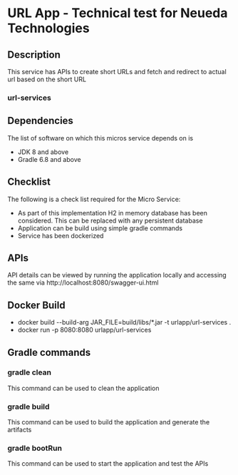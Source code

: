 # URL App - Technical test for Neueda Technologies

## Description
This service has APIs to create short URLs and fetch and redirect to actual url based on the short URL

### url-services

## Dependencies

The list of software on which this micros service depends on is

- JDK 8 and above
- Gradle 6.8 and above

## Checklist

The following is a check list required for the Micro Service:
- As part of this implementation H2 in memory database  has been considered. This can be replaced with any persistent database
- Application can be build using simple gradle commands
- Service has been dockerized 

## APIs
API details can be viewed by running the application locally and accessing the same via http://localhost:8080/swagger-ui.html 

## Docker Build
- docker build --build-arg JAR_FILE=build/libs/*.jar -t urlapp/url-services .
- docker run -p 8080:8080 urlapp/url-services

## Gradle commands
### gradle clean 
This command can be used to clean the application

### gradle build
This command can be used to build the application and generate the artifacts

### gradle bootRun
This command can be used to start the application and test the APIs